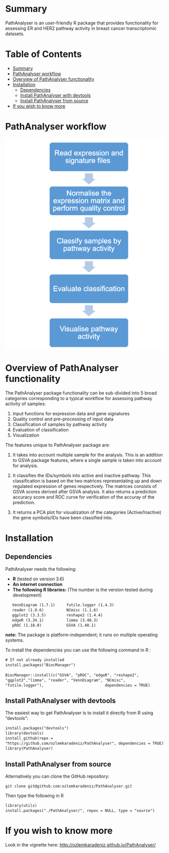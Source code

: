 # Summary

  PathAnalyser is an user-friendly R package that provides functionality for assessing ER and 
  HER2 pathway activity in breast cancer transcriptomic datasets. 

# Table of Contents

- [Summary](#summary)
- [PathAnalyser workflow](#pathanalyser-workflow)
- [Overview of PathAnalyser functionality](#overview-of-pathanalyser-functionality)
- [Installation](#installation)
    - [Dependencies](#dependencies)
    - [Install PathAnalyser with devtools](#install-pathanalyser-with-devtools)
    - [Install PathAnalyser from source](#install-pathanalyser-from-source)
- [If you wish to know more](#if-you-wish-to-know-more)
  
# PathAnalyser workflow

![PathAnalyser workflow](./vignettes/pathway_workflow.png?raw=true)

# Overview of PathAnalyser functionality

The PathAnalyser package functionality can be sub-divided into 5 broad 
categories corresponding to a typical workflow for assessing pathway activity of 
samples:

1.  Input functions for expression data and gene signatures
2.  Quality control and pre-processing of input data
3.  Classification of samples by pathway activity
4.  Evaluation of classification
5.  Visualization

The features unique to PathAnalyser package are:

1) It takes into account multiple sample for the analysis. This is an addition to GSVA package features, where a single sample is
taken into account for analysis.

2) It classifies the IDs/symbols into active and inactive pathway. This classification is based on the two matrices representating up and down regulated expression of genes respectively. The matrices consists of GSVA scores derived after GSVA analysis. It also returns a prediction accuracy score and ROC curve for verification of the accuray of the prediction.

3) It returns a PCA plot for visualization of the categories (Active/Inactive) the gene symbols/IDs have been classified into.

# Installation

## Dependencies

PathAnalyser needs the following:
- **R** (tested on version 3.6)
- **An internet connection**
- **The following R libraries:** (The number is the version tested during development)

```` 
   VennDiagram (1.7.1)     futile.logger (1.4.3) 
   reader (1.0.6)          NCmisc (1.1.6)        
   ggplot2 (3.3.5)         reshape2 (1.4.4)
   edgeR (3.34.1)          limma (3.48.3)        
   pROC (1.18.0)           GSVA (1.40.1)
````
**note:** The package is platform-independent; it runs on multiple operating systems.

To install the dependencies you can use the following command in R :

````
# If not already installed
install.packages("BiocManager")

BiocManager::install(c("GSVA", "pROC", "edgeR", "reshape2", "ggplot2","limma", "reader", "VennDiagram", "NCmisc", "futile.logger"),                           dependencies = TRUE)
````

## Install PathAnalyser with devtools

The easiest way to get PathAnalyser is to install it directly from R using “devtools”:

````
install.packages("devtools")
library(devtools)
install_github(repo = "https://github.com/ozlemkaradeniz/PathAnalyser", dependencies = TRUE)
library(PathAnalyser)
````

## Install PathAnalyser from source

Alternatively you can clone the GitHub repository:

````
git clone git@github.com:ozlemkaradeniz/PathAnalyser.git
````

Then type the following in R

````
library(utils)
install.packages("./PathAnalyser/", repos = NULL, type = "source")
````

# If you wish to know more

Look in the vignette here:
http://ozlemkaradeniz.github.io/PathAnalyser/






